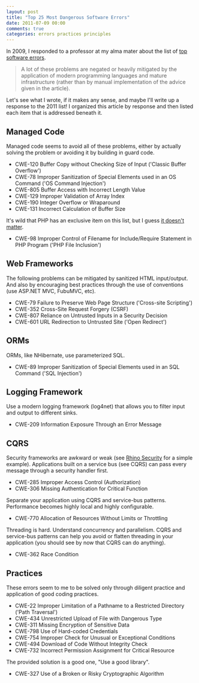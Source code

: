 ```yaml
---
layout: post
title: "Top 25 Most Dangerous Software Errors"
date: 2011-07-09 00:00
comments: true
categories: errors practices principles
---
```


In 2009, I responded to a professor at my alma mater about the list of [top software errors][err].

> A lot of these problems are negated or heavily mitigated by the application of modern programming languages and mature infrastructure (rather than by manual implementation of the advice given in the article).

Let's see what I wrote, if it makes any sense, and maybe I'll write up a response to the 2011 list! I organized this article by response and then listed each item that is addressed beneath it.

## Managed Code
Managed code seems to avoid all of these problems, either by actually solving the problem or avoiding it by building in guard code.

* CWE-120 Buffer Copy without Checking Size of Input ('Classic Buffer Overflow')
* CWE-78 Improper Sanitization of Special Elements used in an OS Command ('OS Command Injection')
* CWE-805 Buffer Access with Incorrect Length Value
* CWE-129 Improper Validation of Array Index
* CWE-190 Integer Overflow or Wraparound
* CWE-131 Incorrect Calculation of Buffer Size

It's wild that PHP has an exclusive item on this list, but I guess [it doesn't matter][php].

* CWE-98 Improper Control of Filename for Include/Require Statement in PHP Program ('PHP File Inclusion')

## Web Frameworks
The following problems can be mitigated by sanitized HTML input/output. And also by encouraging best practices through the use of conventions (use ASP.NET MVC, FubuMVC, etc).

* CWE-79 Failure to Preserve Web Page Structure ('Cross-site Scripting')
* CWE-352 Cross-Site Request Forgery (CSRF)
* CWE-807 Reliance on Untrusted Inputs in a Security Decision
* CWE-601 URL Redirection to Untrusted Site ('Open Redirect')

## ORMs
ORMs, like NHibernate, use parameterized SQL.

* CWE-89 Improper Sanitization of Special Elements used in an SQL Command ('SQL Injection')

## Logging Framework
Use a modern logging framework (log4net) that allows you to filter input and output to different sinks.

* CWE-209 Information Exposure Through an Error Message

## CQRS
Security frameworks are awkward or weak (see [Rhino Security][sec] for a simple example). Applications built on a service bus (see CQRS) can pass every message through a security handler first.

* CWE-285 Improper Access Control (Authorization)
* CWE-306 Missing Authentication for Critical Function

Separate your application using CQRS and service-bus patterns. Performance becomes highly local and highly configurable.

* CWE-770 Allocation of Resources Without Limits or Throttling

Threading is hard. Understand concurrency and parallelism. CQRS and service-bus patterns can help you avoid or flatten threading in your application (you should see by now that CQRS can do anything).

* CWE-362 Race Condition

## Practices
These errors seem to me to be solved only through diligent practice and application of good coding practices.

* CWE-22 Improper Limitation of a Pathname to a Restricted Directory ('Path Traversal')
* CWE-434 Unrestricted Upload of File with Dangerous Type
* CWE-311 Missing Encryption of Sensitive Data
* CWE-798 Use of Hard-coded Credentials
* CWE-754 Improper Check for Unusual or Exceptional Conditions
* CWE-494 Download of Code Without Integrity Check
* CWE-732 Incorrect Permission Assignment for Critical Resource

The provided solution is a good one, "Use a good library".

* CWE-327 Use of a Broken or Risky Cryptographic Algorithm

 [err]: http://www.sans.org/top25-software-errors/2009/
 [php]: http://www.codinghorror.com/blog/2008/05/php-sucks-but-it-doesnt-matter.html
 [sec]: https://github.com/ayende/rhino-security